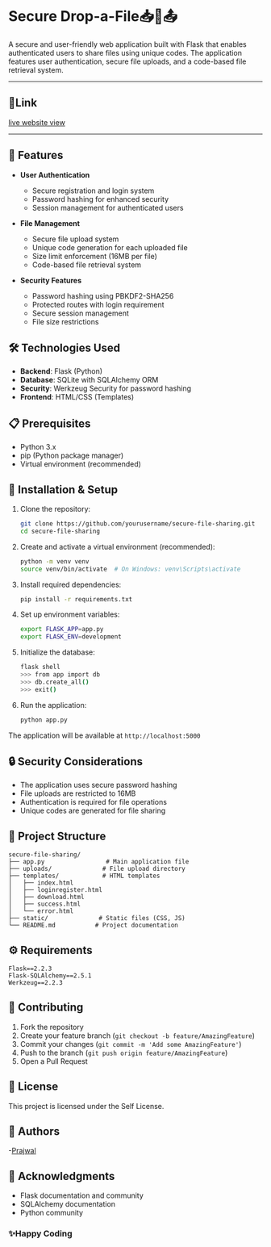 # Secure Drop-a-File📥📁📤
A secure and user-friendly web application built with Flask that enables authenticated users to share files using unique codes. The application features user authentication, secure file uploads, and a code-based file retrieval system.

---
## 🔗Link

[live website view ](https://prajwalab.pythonanywhere.com/)

---
## 🚀 Features

- **User Authentication**
  - Secure registration and login system
  - Password hashing for enhanced security
  - Session management for authenticated users

- **File Management**
  - Secure file upload system
  - Unique code generation for each uploaded file
  - Size limit enforcement (16MB per file)
  - Code-based file retrieval system

- **Security Features**
  - Password hashing using PBKDF2-SHA256
  - Protected routes with login requirement
  - Secure session management
  - File size restrictions

## 🛠️ Technologies Used

- **Backend**: Flask (Python)
- **Database**: SQLite with SQLAlchemy ORM
- **Security**: Werkzeug Security for password hashing
- **Frontend**: HTML/CSS (Templates)

## 📋 Prerequisites

- Python 3.x
- pip (Python package manager)
- Virtual environment (recommended)

## 🔧 Installation & Setup

1. Clone the repository:
   ```bash
   git clone https://github.com/yourusername/secure-file-sharing.git
   cd secure-file-sharing
   ```

2. Create and activate a virtual environment (recommended):
   ```bash
   python -m venv venv
   source venv/bin/activate  # On Windows: venv\Scripts\activate
   ```

3. Install required dependencies:
   ```bash
   pip install -r requirements.txt
   ```

4. Set up environment variables:
   ```bash
   export FLASK_APP=app.py
   export FLASK_ENV=development
   ```

5. Initialize the database:
   ```bash
   flask shell
   >>> from app import db
   >>> db.create_all()
   >>> exit()
   ```

6. Run the application:
   ```bash
   python app.py
   ```

The application will be available at `http://localhost:5000`

## 🔒 Security Considerations

- The application uses secure password hashing
- File uploads are restricted to 16MB
- Authentication is required for file operations
- Unique codes are generated for file sharing

## 📁 Project Structure

```
secure-file-sharing/
├── app.py                 # Main application file
├── uploads/              # File upload directory
├── templates/            # HTML templates
│   ├── index.html
│   ├── loginregister.html
│   ├── download.html
│   ├── success.html
│   └── error.html
├── static/              # Static files (CSS, JS)   
└── README.md           # Project documentation
```

## ⚙️ Requirements

```plaintext
Flask==2.2.3
Flask-SQLAlchemy==2.5.1
Werkzeug==2.2.3
```

## 🤝 Contributing

1. Fork the repository
2. Create your feature branch (`git checkout -b feature/AmazingFeature`)
3. Commit your changes (`git commit -m 'Add some AmazingFeature'`)
4. Push to the branch (`git push origin feature/AmazingFeature`)
5. Open a Pull Request

## 📝 License

This project is licensed under the Self License.

## 👥 Authors

-[Prajwal](https://github.com/prajwal032004)

## 🙏 Acknowledgments

- Flask documentation and community
- SQLAlchemy documentation
- Python community

### ✨️Happy Coding